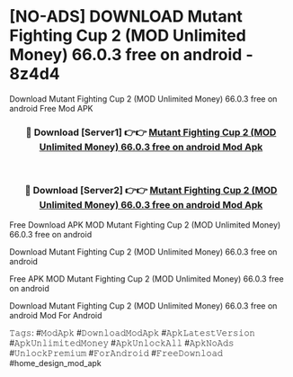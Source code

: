 # [NO-ADS] DOWNLOAD Mutant Fighting Cup 2 (MOD Unlimited Money) 66.0.3 free on android - 8z4d4
Download Mutant Fighting Cup 2 (MOD Unlimited Money) 66.0.3 free on android Free Mod APK

<div align="center">
<h3>🔴 Download [Server1] 👉👉 <a href="https://apk-comot.site?title=Mutant_Fighting_Cup_2_(MOD_Unlimited_Money)_66.0.3_free_on_android">Mutant Fighting Cup 2 (MOD Unlimited Money) 66.0.3 free on android Mod Apk</a></h3><br>

<h3>🔴 Download [Server2] 👉👉 <a href="https://apk-comot.site?title=Mutant_Fighting_Cup_2_(MOD_Unlimited_Money)_66.0.3_free_on_android">Mutant Fighting Cup 2 (MOD Unlimited Money) 66.0.3 free on android Mod Apk</a></h3>
</div>


Free Download APK MOD Mutant Fighting Cup 2 (MOD Unlimited Money) 66.0.3 free on android

Download Mutant Fighting Cup 2 (MOD Unlimited Money) 66.0.3 free on android 

Free APK MOD Mutant Fighting Cup 2 (MOD Unlimited Money) 66.0.3 free on android 

Download Mutant Fighting Cup 2 (MOD Unlimited Money) 66.0.3 free on android Mod For Android

𝚃𝚊𝚐𝚜: #𝙼𝚘𝚍𝙰𝚙𝚔 #𝙳𝚘𝚠𝚗𝚕𝚘𝚊𝚍𝙼𝚘𝚍𝙰𝚙𝚔 #𝙰𝚙𝚔𝙻𝚊𝚝𝚎𝚜𝚝𝚅𝚎𝚛𝚜𝚒𝚘𝚗 #𝙰𝚙𝚔𝚄𝚗𝚕𝚒𝚖𝚒𝚝𝚎𝚍𝙼𝚘𝚗𝚎𝚢 #𝙰𝚙𝚔𝚄𝚗𝚕𝚘𝚌𝚔𝙰𝚕𝚕 #𝙰𝚙𝚔𝙽𝚘𝙰𝚍𝚜 #𝚄𝚗𝚕𝚘𝚌𝚔𝙿𝚛𝚎𝚖𝚒𝚞𝚖 #𝙵𝚘𝚛𝙰𝚗𝚍𝚛𝚘𝚒𝚍 #𝙵𝚛𝚎𝚎𝙳𝚘𝚠𝚗𝚕𝚘𝚊𝚍 #home_design_mod_apk